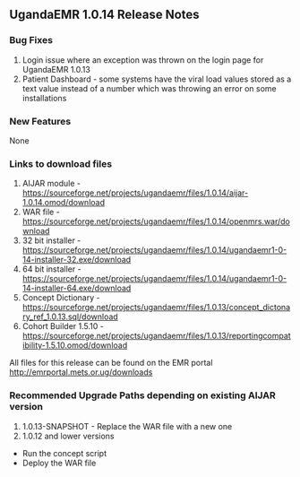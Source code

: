 ## UgandaEMR 1.0.14 Release Notes
### Bug Fixes
1. Login issue where an exception was thrown on the login page for UgandaEMR 1.0.13
2. Patient Dashboard - some systems have the viral load values stored as a text value instead of a number which was throwing an error on some installations 

### New Features
None 

### Links to download files
1. AIJAR module - https://sourceforge.net/projects/ugandaemr/files/1.0.14/aijar-1.0.14.omod/download 
2. WAR file - https://sourceforge.net/projects/ugandaemr/files/1.0.14/openmrs.war/download 
3. 32 bit installer - https://sourceforge.net/projects/ugandaemr/files/1.0.14/ugandaemr1-0-14-installer-32.exe/download 
4. 64 bit installer - https://sourceforge.net/projects/ugandaemr/files/1.0.14/ugandaemr1-0-14-installer-64.exe/download 
5. Concept Dictionary - https://sourceforge.net/projects/ugandaemr/files/1.0.13/concept_dictonary_ref_1.0.13.sql/download 
6. Cohort Builder 1.5.10 - https://sourceforge.net/projects/ugandaemr/files/1.0.13/reportingcompatibility-1.5.10.omod/download

All files for this release can be found on the EMR portal http://emrportal.mets.or.ug/downloads

### Recommended Upgrade Paths depending on existing AIJAR version 
1. 1.0.13-SNAPSHOT - Replace the WAR file with a new one 
2. 1.0.12 and lower versions 
  - Run the concept script 
  - Deploy the WAR file 